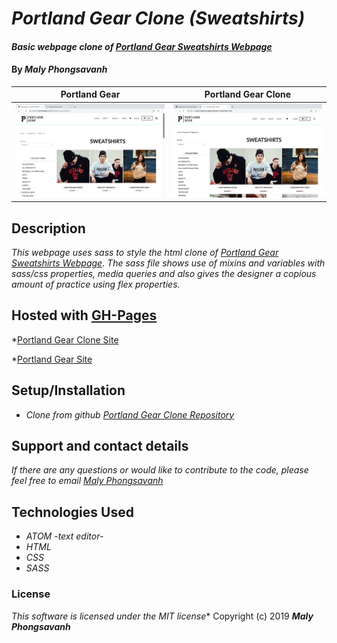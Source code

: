 # _Portland Gear Clone (Sweatshirts)_

#### _Basic webpage clone of [Portland Gear Sweatshirts Webpage](https://portlandgear.com/collections/sweatshirts)_

#### By _**Maly Phongsavanh**_

Portland Gear | Portland Gear Clone
--------------- | -------------
<img src="imgs/Main-Site.png" height="150px"> |<img src="imgs/Site-Clone.png" height="150px">


## Description

_This webpage uses sass to style the html clone of [Portland Gear Sweatshirts Webpage](https://portlandgear.com/collections/sweatshirts). The sass file shows use of mixins and variables with sass/css properties, media queries and also gives the designer a copious amount of practice using flex properties._

## Hosted with [GH-Pages](https://malyphong619.github.io/Portland-Gear/)

*[Portland Gear Clone Site](https://malyphong619.github.io/Portland-Gear/)

*[Portland Gear Site](https://portlandgear.com/collections/mens)

## Setup/Installation

* _Clone from github [Portland Gear Clone Repository](https://github.com/MalyPhong619/Portland-Gear.git)_


## Support and contact details

_If there are any questions or would like to contribute to the code, please feel free to email [Maly Phongsavanh](mailto:phongsavanh619@icloud.com)_

## Technologies Used

* _ATOM -text editor-_
* _HTML_
* _CSS_
* _SASS_

### License
_This software is licensed under the MIT license_*
Copyright (c) 2019 **_Maly Phongsavanh_**
